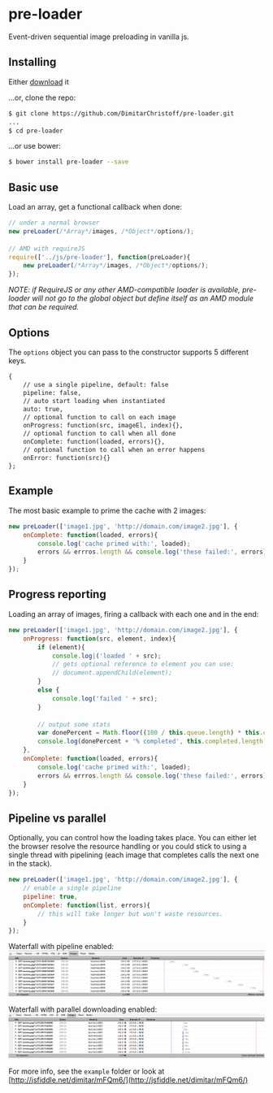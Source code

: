 pre-loader
==========

Event-driven sequential image preloading in vanilla js.

## Installing

Either [download](https://github.com/DimitarChristoff/pre-loader/releases) it

...or, clone the repo:
```sh
$ git clone https://github.com/DimitarChristoff/pre-loader.git
...
$ cd pre-loader
```

...or use bower:

```sh
$ bower install pre-loader --save
```

## Basic use

Load an array, get a functional callback when done:

```javascript
// under a normal browser
new preLoader(/*Array*/images, /*Object*/options/);

// AMD with requireJS
require(['../js/pre-loader'], function(preLoader){
	new preLoader(/*Array*/images, /*Object*/options/);
});
```

_NOTE: if RequireJS or any other AMD-compatible loader is available, pre-loader will not go to the global object but define
itself as an AMD module that can be required._


## Options

The `options` object you can pass to the constructor supports 5 different keys.

```
{
	// use a single pipeline, default: false
	pipeline: false,
	// auto start loading when instantiated
	auto: true,
	// optional function to call on each image
	onProgress: function(src, imageEl, index){},
	// optional function to call when all done
	onComplete: function(loaded, errors){},
	// optional function to call when an error happens
	onError: function(src){}
};
```

## Example

The most basic example to prime the cache with 2 images:

```javascript
new preLoader(['image1.jpg', 'http://domain.com/image2.jpg'], {
	onComplete: function(loaded, errors){
		console.log('cache primed with:', loaded);
		errors && errros.length && console.log('these failed:', errors);
	}
});
```

## Progress reporting

Loading an array of images, firing a callback with each one and in the end:

```javascript
new preLoader(['image1.jpg', 'http://domain.com/image2.jpg'], {
	onProgress: function(src, element, index){
		if (element){
			console.log|('loaded ' + src);
			// gets optional reference to element you can use:
			// document.appendChild(element);
		}
		else {
			console.log('failed ' + src);
		}

		// output some stats
		var donePercent = Math.floor((100 / this.queue.length) * this.completed.length);
		console.log(donePercent + '% completed', this.completed.length + this.errors.length + ' / ' + this.queue.length + ' done');
	},
	onComplete: function(loaded, errors){
		console.log('cache primed with:', loaded);
		errors && errros.length && console.log('these failed:', errors);
	}
});
```

## Pipeline vs parallel

Optionally, you can control how the loading takes place. You can either let the browser resolve the resource handling or you could stick to using a single thread with pipelining (each image that completes calls the next one in the stack).

```javascript
new preLoader(['image1.jpg', 'http://domain.com/image2.jpg'], {
	// enable a single pipeline
	pipeline: true,
	onComplete: function(list, errors){
		// this will take longer but won't waste resources.
	}
});
```

Waterfall with pipeline enabled:
![pipeline](example/images/pipeline-waterfall.jpg)

Waterfall with parallel downloading enabled:
![parallel](example/images/parallel-waterfall.jpg)



For more info, see the `example` folder or look at [http://jsfiddle.net/dimitar/mFQm6/](http://jsfiddle.net/dimitar/mFQm6/)
